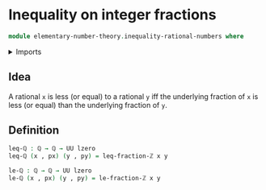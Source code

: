 # Inequality on integer fractions

```agda
module elementary-number-theory.inequality-rational-numbers where
```

<details><summary>Imports</summary>

```agda
open import elementary-number-theory.inequality-integer-fractions
open import elementary-number-theory.integer-fractions
open import elementary-number-theory.multiplication-integers
open import elementary-number-theory.rational-numbers

open import foundation.dependent-pair-types
open import foundation.universe-levels
```

</details>

## Idea

A rational `x` is less (or equal) to a rational `y` iff the underlying fraction
of `x` is less (or equal) than the underlying fraction of `y`.

## Definition

```agda
leq-ℚ : ℚ → ℚ → UU lzero
leq-ℚ (x , px) (y , py) = leq-fraction-ℤ x y

le-ℚ : ℚ → ℚ → UU lzero
le-ℚ (x , px) (y , py) = le-fraction-ℤ x y
```
